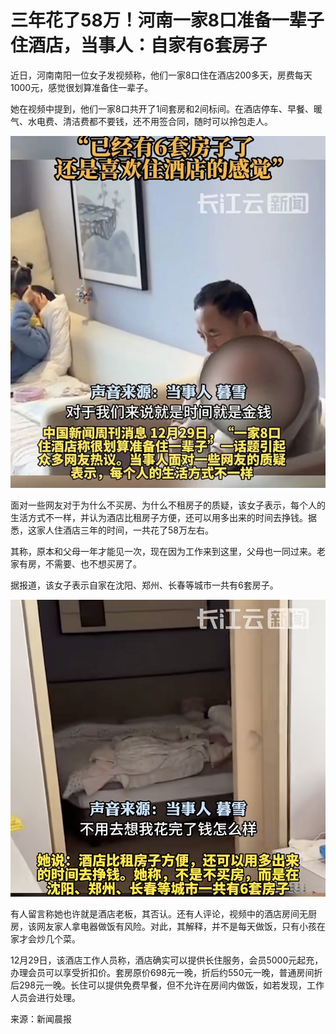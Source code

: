 # 三年花了58万！河南一家8口准备一辈子住酒店，当事人：自家有6套房子

近日，河南南阳一位女子发视频称，他们一家8口住在酒店200多天，房费每天1000元，感觉很划算准备住一辈子。

她在视频中提到，他们一家8口共开了1间套房和2间标间。在酒店停车、早餐、暖气、水电费、清洁费都不要钱，还不用签合同，随时可以拎包走人。

![062500d8d8fa68b5cbae154e0b3a03ee.jpg](https://raw.githubusercontent.com/qqhsx/qqnews_image/main/2023/12/31/三年花了58万！河南一家8口准备一辈子住酒店，当事人：自家有6套房子/062500d8d8fa68b5cbae154e0b3a03ee.jpg)

面对一些网友对于为什么不买房、为什么不租房子的质疑，该女子表示，每个人的生活方式不一样，并认为酒店比租房子方便，还可以用多出来的时间去挣钱。据悉，这家人住酒店三年的时间，一共花了58万左右。

其称，原本和父母一年才能见一次，现在因为工作来到这里，父母也一同过来。老家有房，不需要、也不想买房了。

据报道，该女子表示自家在沈阳、郑州、长春等城市一共有6套房子。

![dfc64f77b25df5fde499613384412879.jpg](https://raw.githubusercontent.com/qqhsx/qqnews_image/main/2023/12/31/三年花了58万！河南一家8口准备一辈子住酒店，当事人：自家有6套房子/dfc64f77b25df5fde499613384412879.jpg)

有人留言称她也许就是酒店老板，其否认。还有人评论，视频中的酒店房间无厨房，该网友家人拿电器做饭有风险。对此，其解释，并不是每天做饭，只有小孩在家才会炒几个菜。

12月29日，该酒店工作人员称，酒店确实可以提供长住服务，会员5000元起充，办理会员可以享受折扣价。套房原价698元一晚，折后约550元一晚，普通房间折后298元一晚。长住可以提供免费早餐，但不允许在房间内做饭，如若发现，工作人员会进行处理。

来源：新闻晨报

